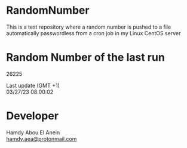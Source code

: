 # RandomNumber    
This is a test repository where a random number is pushed to a file automatically passwordless from a cron job in my Linux CentOS server    
# Random Number of the last run   
26225
      
Last update (GMT +1)    
03/27/23 08:00:02
# Developer    
Hamdy Abou El Anein   
hamdy.aea@protonmail.com
